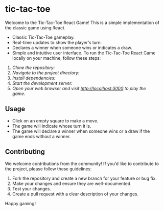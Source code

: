 # tic-tac-toe
Welcome to the Tic-Tac-Toe React Game! This is a simple implementation of the classic game using React.
- Classic Tic-Tac-Toe gameplay.
- Real-time updates to show the player's turn.
- Declares a winner when someone wins or indicates a draw.
- Simple and intuitive user interface.
 To run the Tic-Tac-Toe React Game locally on your machine, follow these steps:
 1. *Clone the repository:*
 2. *Navigate to the project directory:*
 3. *Install dependencies:*
 4. *Start the development server:*
 5. *Open your web browser and visit [http://localhost:3000](http://localhost:3000) to play the game.*
## Usage

- Click on an empty square to make a move.
- The game will indicate whose turn it is.
- The game will declare a winner when someone wins or a draw if the game ends without a winner.

## Contributing

We welcome contributions from the community! If you'd like to contribute to the project, please follow these guidelines:

1. Fork the repository and create a new branch for your feature or bug fix.
2. Make your changes and ensure they are well-documented.
3. Test your changes.
4. Create a pull request with a clear description of your changes.

Happy gaming!
